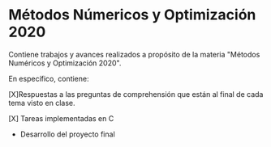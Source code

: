 # Métodos Númericos y Optimización 2020

Contiene trabajos y avances realizados a propósito de la materia "Métodos Numéricos y Optimización 2020".

En específico, contiene: 

[X]Respuestas a las preguntas de comprehensión que están al final de cada tema visto en clase.

[X] Tareas implementadas en C

+ Desarrollo del proyecto final
